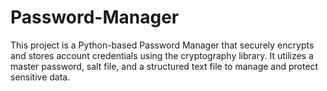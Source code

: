 # Password-Manager
This project is a Python-based Password Manager that securely encrypts and stores account credentials using the cryptography library. It utilizes a master password, salt file, and a structured text file to manage and protect sensitive data.
